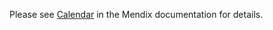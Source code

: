 <!-- TODO: Update marketplace URL -->

Please see [Calendar](https://docs.mendix.com/appstore/widgets/) in the Mendix documentation for details.
